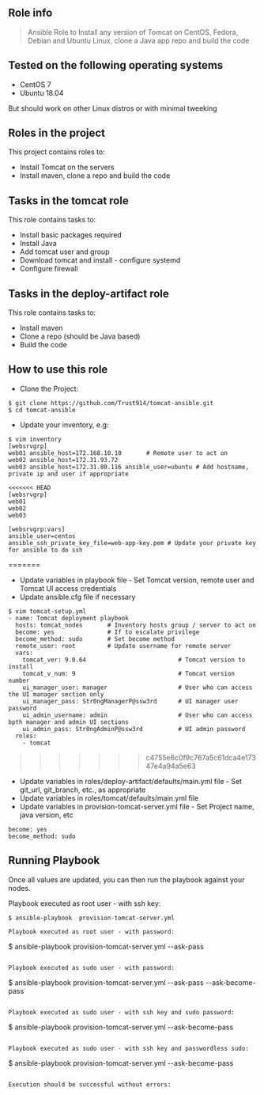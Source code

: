 ## Role info

> Ansible Role to Install any version of Tomcat on CentOS, Fedora, Debian and Ubuntu Linux, clone a Java app repo and build the code


## Tested on the following operating systems

- CentOS 7
- Ubuntu 18.04

But should work on other Linux distros or with minimal tweeking

## Roles in the project

This project contains roles to:

- Install Tomcat on the servers
- Install maven, clone a repo and build the code

## Tasks in the tomcat role

This role contains tasks to:

- Install basic packages required
- Install Java
- Add tomcat user and group
- Download tomcat and install - configure systemd
- Configure firewall

## Tasks in the deploy-artifact role

This role contains tasks to:

- Install maven
- Clone a repo (should be Java based)
- Build the code


## How to use this role

- Clone the Project:

```
$ git clone https://github.com/Trust914/tomcat-ansible.git
$ cd tomcat-ansible
```

- Update your inventory, e.g:

```
$ vim inventory
[websrvgrp]
web01 ansible_host=172.168.10.10       # Remote user to act on
web02 ansible_host=172.31.93.72
web03 ansible_host=172.31.80.116 ansible_user=ubuntu # Add hostname, private ip and user if appropriate

<<<<<<< HEAD
[websrvgrp]
web01
web02
web03

[websrvgrp:vars]
ansible_user=centos
ansible_ssh_private_key_file=web-app-key.pem # Update your private key for ansible to do ssh

```
=======
- Update variables in playbook file - Set Tomcat version, remote user and Tomcat UI access credentials
- Update ansible.cfg file if necessary

```
$ vim tomcat-setup.yml
- name: Tomcat deployment playbook
  hosts: tomcat_nodes       # Inventory hosts group / server to act on
  become: yes               # If to escalate privilege
  become_method: sudo       # Set become method
  remote_user: root         # Update username for remote server
  vars:
    tomcat_ver: 9.0.64                          # Tomcat version to install
    tomcat_v_num: 9                             # Tomcat version number
    ui_manager_user: manager                    # User who can access the UI manager section only
    ui_manager_pass: Str0ngManagerP@ssw3rd      # UI manager user password
    ui_admin_username: admin                    # User who can access bpth manager and admin UI sections
    ui_admin_pass: Str0ngAdminP@ssw3rd          # UI admin password
  roles:
    - tomcat
```
>>>>>>> c4755e6c0f9c767a5c61dca4e17347e4a94a5e63

- Update variables in roles/deploy-artifact/defaults/main.yml file - Set git_url, git_branch, etc., as appropriate
- Update variables in roles/tomcat/defaults/main.yml file
- Update variables in provision-tomcat-server.yml file - Set Project name, java version, etc


```
become: yes
become_method: sudo
```

## Running Playbook

Once all values are updated, you can then run the playbook against your nodes.

Playbook executed as root user - with ssh key:

```
$ ansible-playbook  provision-tomcat-server.yml 

Playbook executed as root user - with password:

```
$ ansible-playbook provision-tomcat-server.yml --ask-pass
```

Playbook executed as sudo user - with password:

```
$ ansible-playbook provision-tomcat-server.yml --ask-pass --ask-become-pass
```

Playbook executed as sudo user - with ssh key and sudo password:

```
$ ansible-playbook provision-tomcat-server.yml --ask-become-pass
```

Playbook executed as sudo user - with ssh key and passwordless sudo:

```
$ ansible-playbook provision-tomcat-server.yml --ask-become-pass
```

Execution should be successful without errors:

```
```
